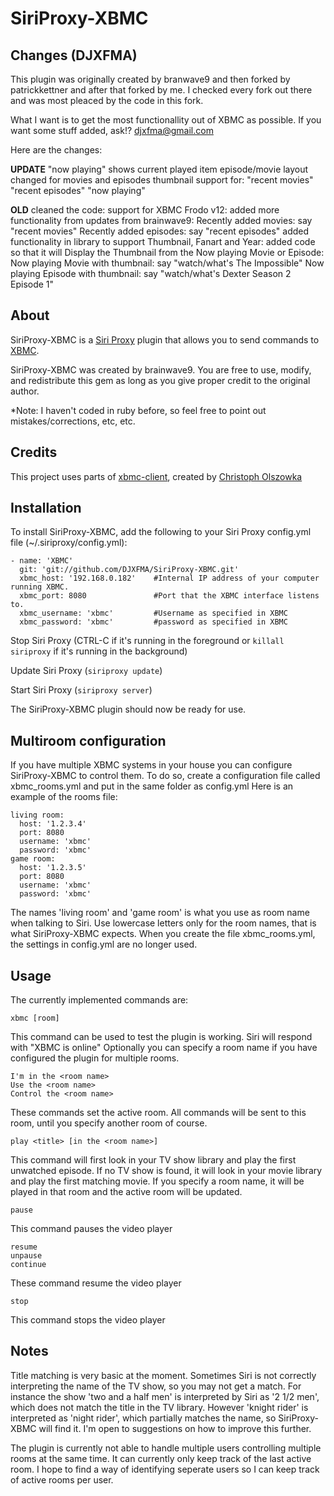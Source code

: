 SiriProxy-XBMC
==============

Changes (DJXFMA)
----------------
This plugin was originally created by branwave9 and then forked by
patrickkettner and after that forked by me. I checked every fork out there
and was most pleaced by the code in this fork.

What I want is to get the most functionallity out of XBMC as possible. If
you want some stuff added, ask!? djxfma@gmail.com

Here are the changes:

**UPDATE**
    "now playing" shows current played item episode/movie
    layout changed for movies and episodes
    thumbnail support for:
      "recent movies"
      "recent episodes"
      "now playing"
    
**OLD**
    cleaned the code:
    support for XBMC Frodo v12:
    added more functionality from updates from brainwave9:
	  Recently added movies: say "recent movies"
	  Recently added episodes: say "recent episodes"
    added functionality in library to support Thumbnail, Fanart and Year:
    added code so that it will Display the Thumbnail from the Now playing Movie or Episode:
      Now playing Movie with thumbnail: say "watch/what's The Impossible"
      Now playing Episode with thumbnail: say "watch/what's Dexter Season 2 Episode 1"

About
-----
SiriProxy-XBMC is a [Siri Proxy](https://github.com/plamoni/SiriProxy) plugin that allows you to send commands to [XBMC](http://www.xbmc.org).

SiriProxy-XBMC was created by brainwave9.
You are free to use, modify, and redistribute this gem as long as you give proper credit to the original author.

*Note: I haven't coded in ruby before, so feel free to point out mistakes/corrections, etc, etc.


Credits
-------
This project uses parts of [xbmc-client](https://github.com/colszowka/xbmc-client), created by [Christoph Olszowka](https://github.com/colszowka)


Installation
------------
To install SiriProxy-XBMC, add the following to your Siri Proxy config.yml file (~/.siriproxy/config.yml):

    - name: 'XBMC'
      git: 'git://github.com/DJXFMA/SiriProxy-XBMC.git'
      xbmc_host: '192.168.0.182'	#Internal IP address of your computer running XBMC.
      xbmc_port: 8080          		#Port that the XBMC interface listens to.
      xbmc_username: 'xbmc'    		#Username as specified in XBMC
      xbmc_password: 'xbmc'    		#password as specified in XBMC

Stop Siri Proxy (CTRL-C if it's running in the foreground or `killall siriproxy` if it's running in the background)

Update Siri Proxy (`siriproxy update`)
          
Start Siri Proxy (`siriproxy server`)

The SiriProxy-XBMC plugin should now be ready for use.


Multiroom configuration
-----------------------
If you have multiple XBMC systems in your house you can configure SiriProxy-XBMC to control them.
To do so, create a configuration file called xbmc_rooms.yml and put in the same folder as config.yml
Here is an example of the rooms file:

    living room:
      host: '1.2.3.4'
      port: 8080
      username: 'xbmc'
      password: 'xbmc'
    game room:
      host: '1.2.3.5'
      port: 8080
      username: 'xbmc'
      password: 'xbmc'

The names 'living room' and 'game room' is what you use as room name when talking to Siri.
Use lowercase letters only for the room names, that is what SiriProxy-XBMC expects.
When you create the file xbmc_rooms.yml, the settings in config.yml are no longer used.


Usage
-----
The currently implemented commands are:

    xbmc [room]

This command can be used to test the plugin is working.
Siri will respond with "XBMC is online"
Optionally you can specify a room name if you have configured the plugin for multiple rooms.

    I'm in the <room name>
    Use the <room name>
    Control the <room name>

These commands set the active room.
All commands will be sent to this room, until you specify another room of course.

    play <title> [in the <room name>]

This command will first look in your TV show library and play the first unwatched episode.
If no TV show is found, it will look in your movie library and play the first matching movie.
If you specify a room name, it will be played in that room and the active room will be updated.

    pause

This command pauses the video player

    resume
    unpause
    continue

These command resume the video player

    stop

This command stops the video player


Notes
-----
Title matching is very basic at the moment.
Sometimes Siri is not correctly interpreting the name of the TV show, so you may not get a match.
For instance the show 'two and a half men' is interpreted by Siri as '2 1/2 men', which does not match the title in the TV library.
However 'knight rider' is interpreted as 'night rider', which partially matches the name, so SiriProxy-XBMC will find it.
I'm open to suggestions on how to improve this further.

The plugin is currently not able to handle multiple users controlling multiple rooms at the same time.
It can currently only keep track of the last active room.
I hope to find a way of identifying seperate users so I can keep track of active rooms per user.


